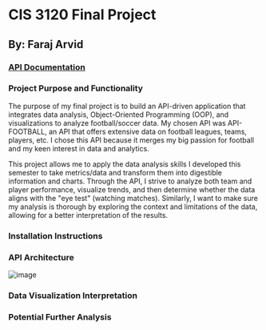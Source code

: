 # CIS 3120 Final Project
## By: Faraj Arvid

### [API Documentation](https://www.api-football.com/documentation-v3)

### Project Purpose and Functionality
The purpose of my final project is to build an API-driven application that integrates data analysis, Object-Oriented Programming (OOP), and visualizations to analyze 
football/soccer data. My chosen API was API-FOOTBALL, an API that offers extensive data on football leagues, teams, players, etc. I chose this API because it merges my
big passion for football and my keen interest in data and analytics.

This project allows me to apply the data analysis skills I developed this semester to take metrics/data and transform them into digestible information and charts. Through 
the API, I strive to analyze both team and player performance, visualize trends, and then determine whether the data aligns with the "eye test" (watching matches). 
Similarly, I want to make sure my analysis is thorough by exploring the context and limitations of the data, allowing for a better interpretation of the results.

### Installation Instructions

### API Architecture
![image](https://github.com/user-attachments/assets/5da5e696-2beb-4827-a913-743018458304)

### Data Visualization Interpretation

### Potential Further Analysis
